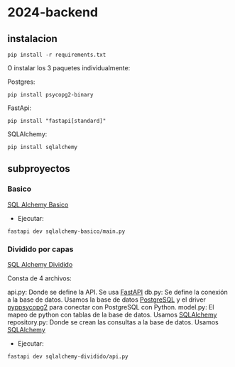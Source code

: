 # 2024-backend

## instalacion

`pip install -r requirements.txt`

O instalar los 3 paquetes individualmente:

Postgres:

`pip install psycopg2-binary`

FastApi:

`pip install "fastapi[standard]"`

SQLAlchemy:

`pip install sqlalchemy`

## subproyectos

### Basico

[SQL Alchemy Basico](./sqlalchemy-basico)

* Ejecutar:

`fastapi dev sqlalchemy-basico/main.py`

### Dividido por capas

[SQL Alchemy Dividido](./sqlalchemy-dividido)

Consta de 4 archivos:

api.py: Donde se define la API. Se usa [FastAPI](https://fastapi.tiangolo.com/)
db.py: Se define la conexión a la base de datos. Usamos la base de datos [PostgreSQL](https://www.postgresql.org/) y el driver [pyppsycopg2](https://www.psycopg.org/) para conectar con PostgreSQL con Python.
model.py: El mapeo de python con tablas de la base de datos. Usamos [SQLAlchemy](https://www.sqlalchemy.org/)
repository.py: Donde se crean las consultas a la base de datos. Usamos [SQLAlchemy](https://www.sqlalchemy.org/)

* Ejecutar:

`fastapi dev sqlalchemy-dividido/api.py`
